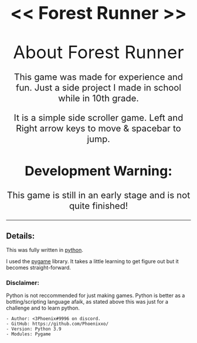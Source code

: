##  <font size="30"> <p align=Center> << Forest Runner >> </p> </font>

<font size="50"> <p align=Center> About Forest Runner</p> </font>

<div align=Center>
    <font size="5"><p> This game was made for experience and fun. Just a side project I made in school while in 10th grade. </p>
    <p> It is a simple side scroller game. Left and Right arrow keys to move & spacebar to jump. </p> 
    <h2>Development Warning: </h2>
    <p> This game is still in an early stage and is not quite finished! </p>
    </font>
    <hr>
</div>


## Details: 
This was fully written in [python](https://www.python.org/downloads/).

I used the [pygame](https://www.pygame.org/docs/) library. It takes a little learning to get figure out but it becomes straight-forward. 


### **Disclaimer:**
Python is not reccommended for just making games. Python is better as a botting/scripting language afaik, as stated above this was just for a challenge and to learn python.

```
- Author: <3Phoenix#9996 on discord. 
- GitHub: https://github.com/Phoenixxo/ 
- Version: Python 3.9
- Modules: Pygame 
```


 
 
